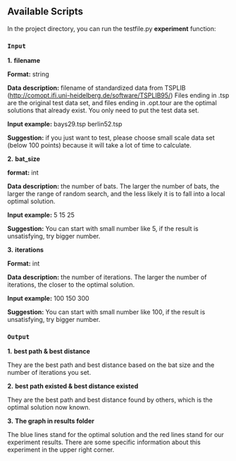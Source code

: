## Available Scripts

In the project directory, you can run the testfile.py **experiment** function:

### `Input`

**1.**   **filename** 

**Format:** string

**Data description:** filename of standardized data from TSPLIB (http://comopt.ifi.uni-heidelberg.de/software/TSPLIB95/) Files ending in .tsp are the original test data set, and files ending in .opt.tour are the optimal solutions that already exist. You only need to put the test data set.

**Input example:**  bays29.tsp berlin52.tsp

**Suggestion:** if you just want to test, please choose small scale data set (below 100 points) because it will take a lot of time to calculate.

**2.**   **bat_size**

**format:** int

**Data description:** the number of bats. The larger the number of bats, the larger the range of random search, and the less likely it is to fall into a local optimal solution.

**Input example:** 5 15 25

**Suggestion:** You can start with small number like 5, if the result is unsatisfying, try bigger number.

**3.**   **iterations**

**Format:** int

**Data description:** the number of iterations. The larger the number of iterations, the closer to the optimal solution.

**Input example:** 100 150 300

**Suggestion:** You can start with small number like 100, if the result is unsatisfying, try bigger number.

### `Output`

**1.**   **best path & best distance**

They are the best path and best distance based on the bat size and the number of iterations you set.

**2.**   **best path existed & best distance existed**

They are the best path and best distance found by others, which is the optimal solution now known.

**3.**   **The graph in results folder**

The blue lines stand for the optimal solution and the red lines stand for our experiment results. There are some specific information about this experiment in the upper right corner.


